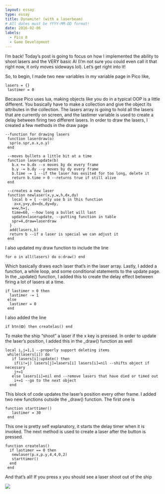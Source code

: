 ```yaml
---
layout: essay
type: essay
title: Dynamite! (with a laserbeam)
# All dates must be YYYY-MM-DD format!
date: 2016-02-06
labels:
  - Pico 8
  - Game Development
---
```



I’m back! Today’s post is going to focus on how I implemented the ability to shoot lasers and the VERY basic AI (I’m not sure you could even call it that right now, it only moves sideways lol). Let’s get right into it!

So, to begin, I made two new variables in my variable page in Pico like,

```
lasers = {}
 lastimer = 0
```

Because Pico uses lua, making objects like you do in a typical OOP is a little different. You basically have to make a collection and give the object its attributes in the collection. The lasers array is going to hold all the lasers that are currently on screen, and the lastimer variable is used to create a delay between firing two different lasers. In order to draw the lasers, I created a few methods in the draw page

```
--function for drawing lasers
 function laserdraw(o)
  spr(o.spr,o.x,o.y)
 end

 --moves bullets a little bit at a time
 function laserupdate(b)
   b.x += b.dx --x moves by dx every frame
   b.y -= b.dy --y moves by dy every frame
   b.time -= 1 --if the laser has exsited for too long, delete it
   return b.time > 0 --returns true if still alive
 end

 --creates a new laser
 function newlaser(x,y,w,h,dx,dy)
   local b = { --only use b in this function
    x=x,y=y,dx=dx,dy=dy,
   w=w,h=j,
   time=60, --how long a bullet will last
   update=laserupdate, --putting function in table
   spr=4,draw=laserdraw
  }
  add(lasers,b)
  return b --if a laser is special we can adjust it
 end
```

I also updated my draw function to include the line

``` for o in all(lasers) do o:draw() end ```

Which basically draws each laser that’s in the laser array.
Lastly, I added a function, a while loop, and some conditional statements to the update page. In the _update() function, I added this to create the delay effect between firing a lot of lasers at a time.

```
if lastimer > 0 then
  lastimer -= 1
 else
  lastimer = 0
 end
```

I also added the line

``` if btn(❎) then createlas() end ```

To make the ship “shoot” a laser if the x key is pressed. In order to update the laser’s position, I added this in the _draw() function as well

```
local i,j=1,1 --properly support deleting items
 while(lasers[i]) do
   if lasers[i]:update() then
    if(i!=j) lasers[j]=lasers[i] lasers[i]=nil --shifts object if necessary
    j+=1
   else lasers[i]=nil end --remove lasers that have died or timed out
    i+=1 --go to the next object
  end
```

This block of code updates the laser’s position every other frame. I added two new functions outside the _draw() function. The first one is

```
function starttimer()
   lastimer = 30
 end
```

This one is pretty self explanatory, it starts the delay timer when it is invoked. The next method is used to create a laser after the button is pressed.

```
function createlas()
  if lastimer == 0 then
   newlaser(p.x,p.y,4,4,0,2)
   starttimer()
  end
 end
```

And that’s all! If you press x you should see a laser shoot out of the ship

<img class="ui tiny right spaced image" src="../images/blog/lasers.gif">